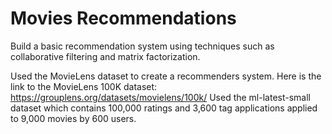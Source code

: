 # Movies Recommendations

Build a basic recommendation system using techniques such as collaborative filtering and matrix factorization.

Used the MovieLens dataset to create a recommenders system.
Here is the link to the MovieLens 100K dataset: https://grouplens.org/datasets/movielens/100k/
Used the ml-latest-small dataset which contains 100,000 ratings and 3,600 tag applications applied to 9,000 movies by 600 users.
